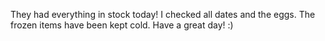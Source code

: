 
They had everything in stock today! I checked all dates and the eggs. The frozen items have been kept cold. Have a great day! :)